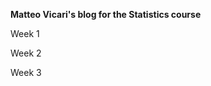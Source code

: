**Matteo Vicari's blog for the Statistics course**

Week 1\
[](https://github.com/Videars/Statistics/tree/main/Week1)

Week 2


Week 3

